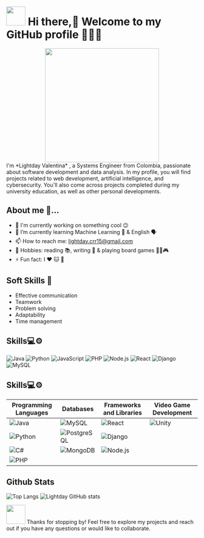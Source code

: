 # <img src="https://media2.giphy.com/media/v1.Y2lkPTc5MGI3NjExcWJnMm42Zm01cm91dDA2bm91cTA4ZWxvMzR3OGh0bjRoZDlhN2RoMyZlcD12MV9pbnRlcm5hbF9naWZfYnlfaWQmY3Q9cw/JEgNbOVnwWqFyYiPQR/giphy.webp" width="50"/> Hi there,👋 Welcome to my GitHub profile 👩🏽‍💻

<div id="header" align="center">
  <img src="https://media.giphy.com/media/HQHwvSBSy7s0AXOlWt/giphy.gif" width="300"/>
</div>
I'm *Lightday Valentina* , a Systems Engineer from Colombia, passionate about software development and data analysis. In my profile, you will find projects related to web development, artificial intelligence, and cybersecurity. You'll also come across projects completed during my university education, as well as other personal developments.

## About me 🫦...
- 🔭 I'm currently working on something cool 😉 
- 🌱 I’m currently learning Machine Learning 🤖 & English 🗣️
- 📫 How to reach me: lightday.crr15@gmail.com
- 🎯 Hobbies: reading 📚, writing 📝 & playing board games 🎲🧩🎮
- ⚡ Fun fact: I ❤️ 🐱 🐶
## Soft Skills 🌟
- Effective communication
- Teamwork
- Problem solving
- Adaptability
- Time management

## Skills💻⚙️
![Java](https://img.shields.io/badge/Java-%23ED8B00.svg?style=for-the-badge&logo=java&logoColor=white)
![Python](https://img.shields.io/badge/Python-3670A0?style=for-the-badge&logo=python&logoColor=ffdd54)
![JavaScript](https://img.shields.io/badge/JavaScript-%23323330.svg?style=for-the-badge&logo=javascript&logoColor=%23F7DF1E)
![PHP](https://img.shields.io/badge/PHP-777BB4?style=for-the-badge&logo=php&logoColor=white)
![Node.js](https://img.shields.io/badge/Node.js-43853D?style=for-the-badge&logo=node.js&logoColor=white)
![React](https://img.shields.io/badge/React-%2320232a.svg?style=for-the-badge&logo=react&logoColor=%2361DAFB)
![Django](https://img.shields.io/badge/Django-%23092E20.svg?style=for-the-badge&logo=django&logoColor=white)
![MySQL](https://img.shields.io/badge/MySQL-00000F?style=for-the-badge&logo=mysql&logoColor=white)

## Skills💻⚙️
Programming Languages | Databases | Frameworks and Libraries | Video Game Development
|--------------------------|----------------|------------------------|---------------------------|
| ![Java](https://img.shields.io/badge/Java-%23ED8B00.svg?style=for-the-badge&logo=java&logoColor=white) | ![MySQL](https://img.shields.io/badge/MySQL-00000F?style=for-the-badge&logo=mysql&logoColor=white) | ![React](https://img.shields.io/badge/React-%2320232a.svg?style=for-the-badge&logo=react&logoColor=%2361DAFB) | ![Unity](https://img.shields.io/badge/Unity-%23000000.svg?style=for-the-badge&logo=unity&logoColor=white) |
| ![Python](https://img.shields.io/badge/Python-3670A0?style=for-the-badge&logo=python&logoColor=ffdd54) | ![PostgreSQL](https://img.shields.io/badge/PostgreSQL-%23316192.svg?style=for-the-badge&logo=postgresql&logoColor=white) | ![Django](https://img.shields.io/badge/Django-%23092E20.svg?style=for-the-badge&logo=django&logoColor=white) |  |
| ![C#](https://img.shields.io/badge/C%23-%23239120.svg?style=for-the-badge&logo=c-sharp&logoColor=white) | ![MongoDB](https://img.shields.io/badge/MongoDB-%2347A248.svg?style=for-the-badge&logo=mongodb&logoColor=white) | ![Node.js](https://img.shields.io/badge/Node.js-43853D?style=for-the-badge&logo=node.js&logoColor=white) |  |
| ![PHP](https://img.shields.io/badge/PHP-777BB4?style=for-the-badge&logo=php&logoColor=white) | | | |



## Github Stats
![Top Langs](https://github-readme-stats.vercel.app/api/top-langs/?username=Lightday15&layout=compact&theme=jolly)
![Lightday GitHub stats](https://github-readme-stats.vercel.app/api?username=Lightday15&show_icons=true&theme=jolly)

<div id="header" align="left">
  <img src="https://media4.giphy.com/media/v1.Y2lkPTc5MGI3NjExbTR2amFmMG5jZHg0NjVzZW04eTl2bmpkcjBwb3NzaWR1aGd5bmw2ayZlcD12MV9pbnRlcm5hbF9naWZfYnlfaWQmY3Q9cw/w1pwl0F67JHGFLseNk/giphy.webp" width="50"/>  Thanks for stopping by! Feel free to explore my projects and reach out if you have any questions or would like to collaborate.
 </div> 


<!--
**Lightday15/Lightday15** is a ✨ _special_ ✨ repository because its `README.md` (this file) appears on your GitHub profile.
-->